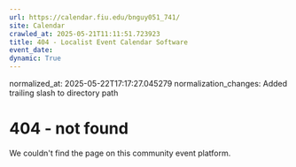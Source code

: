 ```yaml
---
url: https://calendar.fiu.edu/bnguy051_741/
site: Calendar
crawled_at: 2025-05-21T11:11:51.723923
title: 404 - Localist Event Calendar Software
event_date: 
dynamic: True
---
```

normalized_at: 2025-05-22T17:17:27.045279
normalization_changes: Added trailing slash to directory path

# 404 - not found
We couldn't find the page on this community event platform.
